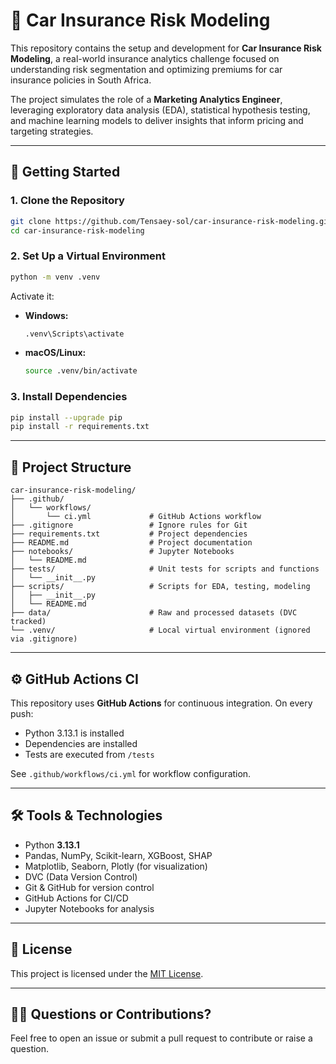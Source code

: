 # 🚗 Car Insurance Risk Modeling

This repository contains the setup and development for **Car Insurance Risk Modeling**, a real-world insurance analytics challenge focused on understanding risk segmentation and optimizing premiums for car insurance policies in South Africa.

The project simulates the role of a **Marketing Analytics Engineer**, leveraging exploratory data analysis (EDA), statistical hypothesis testing, and machine learning models to deliver insights that inform pricing and targeting strategies.

---

## 🚀 Getting Started

### 1. Clone the Repository

```bash
git clone https://github.com/Tensaey-sol/car-insurance-risk-modeling.git
cd car-insurance-risk-modeling
```

### 2. Set Up a Virtual Environment

```bash
python -m venv .venv
```

Activate it:

- **Windows:**
  ```bash
  .venv\Scripts\activate
  ```
- **macOS/Linux:**
  ```bash
  source .venv/bin/activate
  ```

### 3. Install Dependencies

```bash
pip install --upgrade pip
pip install -r requirements.txt
```

---

## 📂 Project Structure

```
car-insurance-risk-modeling/
├── .github/
│   └── workflows/
│       └── ci.yml             # GitHub Actions workflow
├── .gitignore                 # Ignore rules for Git
├── requirements.txt           # Project dependencies
├── README.md                  # Project documentation
├── notebooks/                 # Jupyter Notebooks
│   └── README.md
├── tests/                     # Unit tests for scripts and functions
│   └── __init__.py
├── scripts/                   # Scripts for EDA, testing, modeling
│   ├── __init__.py
│   └── README.md
├── data/                      # Raw and processed datasets (DVC tracked)
└── .venv/                     # Local virtual environment (ignored via .gitignore)
```

---

## ⚙️ GitHub Actions CI

This repository uses **GitHub Actions** for continuous integration. On every push:

- Python 3.13.1 is installed
- Dependencies are installed
- Tests are executed from `/tests`

See `.github/workflows/ci.yml` for workflow configuration.

---

## 🛠 Tools & Technologies

- Python **3.13.1**
- Pandas, NumPy, Scikit-learn, XGBoost, SHAP
- Matplotlib, Seaborn, Plotly (for visualization)
- DVC (Data Version Control)
- Git & GitHub for version control
- GitHub Actions for CI/CD
- Jupyter Notebooks for analysis

---

## 📄 License

This project is licensed under the [MIT License](LICENSE).

---

## 🙋‍♀️ Questions or Contributions?

Feel free to open an issue or submit a pull request to contribute or raise a question.
